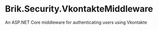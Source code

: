 # Brik.Security.VkontakteMiddleware
An ASP.NET Core middleware for authenticating users using Vkontakte
